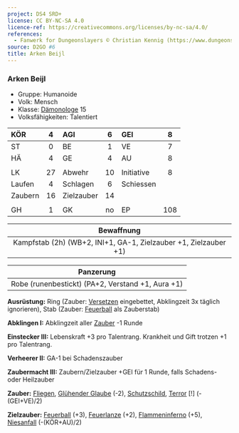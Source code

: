 ```yaml
---
project: DS4 SRD+
license: CC BY-NC-SA 4.0
licence-ref: https://creativecommons.org/licenses/by-nc-sa/4.0/
references: 
  - Fanwerk for Dungeonslayers © Christian Kennig (https://www.dungeonslayers.net/)
source: D2GO #6
title: Arken Beijl
---
```


### Arken Beijl

- Gruppe: Humanoide
- Volk: Mensch
- Klasse: [Dämonologe](../../grw/charaktere-heldenklassen-daemonologe.md) 15
- Volksfähigkeiten: Talentiert

| KÖR     |  4  | AGI        |  6  | GEI        |  8  |
| :------ | :-: | :--------- | :-: | :--------- | :-: |
| ST      |  0  | BE         |  1  | VE         |  7  |
| HÄ      |  4  | GE         |  4  | AU         |  8  |
|         |     |            |     |            |     |
| LK      | 27  | Abwehr     | 10  | Initiative |  8  |
| Laufen  |  4  | Schlagen   |  6  | Schiessen  |     |
| Zaubern | 16  | Zielzauber | 14  |            |     |
|         |     |            |     |            |     |
| GH      |  1  | GK         | no  | EP         | 108 |

|                            Bewaffnung                            |
| :--------------------------------------------------------------: |
| Kampfstab (2h) (WB+2, INI+1, GA-1, Zielzauber +1, Zielzauber +1) |

|                     Panzerung                     |
| :-----------------------------------------------: |
| Robe (runenbestickt) (PA+2, Verstand +1, Aura +1) |

**Ausrüstung:** Ring (Zauber: [Versetzen](../../grw/zauber/versetzen.md) eingebettet, Abklingzeit 3x täglich ignorieren), Stab (Zauber: [Feuerball](../../grw/zauber/feuerball.md) als Zauberstab)

**Abklingen I:** Abklingzeit aller [Zauber](../../fanwerk/zauber/zauber.md) -1 Runde

**Einstecker III:** Lebenskraft +3 pro Talentrang. Krankheit und Gift trotzen +1 pro Talentrang.

**Verheerer II:** GA-1 bei Schadenszauber

**Zaubermacht III:** Zaubern/Zielzauber +GEI für 1 Runde, falls Schadens- oder Heilzauber

**Zauber:** [Fliegen](../../grw/zauber/fliegen.md), [Glühender Glaube](../../grw/zauber/gluehender-glaube.md) (-2), [Schutzschild](../../grw/zauber/schutzschild.md), [Terror](../../grw/zauber/terror.md) [!] (-(GEI+VE)/2)

**Zielzauber:** [Feuerball](../../grw/zauber/feuerball.md) (+3), [Feuerlanze](../../grw/zauber/feuerlanze.md) (+2), [Flammeninferno](../../grw/zauber/flammeninferno.md) (+5), [Niesanfall](../../grw/zauber/niesanfall.md) (-(KÖR+AU)/2)

